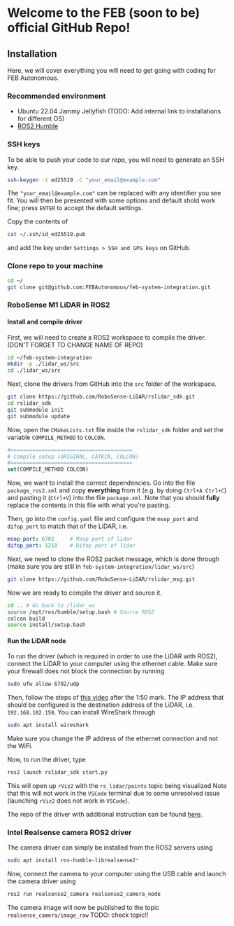 # Welcome to the FEB (soon to be) official GitHub Repo!

## Installation
Here, we will cover everything you will need to get going with coding for FEB Autonomous.


### Recommended environment
* Ubuntu 22.04 Jammy Jellyfish (TODO: Add internal link to installations for different OS)
* [ROS2 Humble](https://docs.ros.org/en/humble/Installation.html)

### SSH keys
To be able to push your code to our repo, you will need to generate an SSH key.
``` bash
ssh-keygen -t ed25519 -C "your_email@example.com"
```
The `"your_email@example.com"` can be replaced with any identifier you see fit. You will then be presented with some options and default shold work fine; press `ENTER` to accept the default settings.

Copy the contents of
``` bash
cat ~/.ssh/id_ed25519.pub
```
and add the key under `Settings > SSH and GPG keys` on GitHub.

### Clone repo to your machine
``` bash
cd ~/
git clone git@github.com:FEBAutonomous/feb-system-integration.git
```

### RoboSense M1 LiDAR in ROS2
#### Install and compile driver
First, we will need to create a ROS2 workspace to compile the driver. (DON'T FORGET TO CHANGE NAME OF REPO)
``` bash
cd ~/feb-system-integration
mkdir -p ./lidar_ws/src
cd ./lidar_ws/src
```
Next, clone the drivers from GitHub into the `src` folder of the workspace.
``` bash
git clone https://github.com/RoboSense-LiDAR/rslidar_sdk.git
cd rslidar_sdk
git submodule init
git submodule update
```
Now, open the `CMakeLists.txt` file inside the `rslidar_sdk` folder and set the variable `COMPILE_METHOD` to `COLCON`.
``` cmake
#=======================================
# Compile setup (ORIGINAL, CATKIN, COLCON)
#=======================================
set(COMPILE_METHOD COLCON)
```
Now, we want to install the correct dependencies. Go into the file `package_ros2.xml` and copy **everything** from it (e.g. by doing `Ctrl+A Ctrl+C`) and pasting it (`Ctrl+V`) into the file `package.xml`. Note that you should **fully** replace the contents in this file with what you're pasting.

Then, go into the `config.yaml` file and configure the `msop_port` and `difop_port` to match that of the LiDAR, i.e.
``` yaml
msop_port: 6702     # Msop port of lidar
difop_port: 1210    # Difop port of lidar
```
Next, we need to clone the ROS2 packet message, which is done through (make sure you are still in `feb-system-integration/lidar_ws/src`)
``` bash
git clone https://github.com/RoboSense-LiDAR/rslidar_msg.git
```
Now we are ready to compile the driver and source it.
``` bash
cd .. # Go back to /lidar_ws
source /opt/ros/humble/setup.bash # Source ROS2
colcon build
source install/setup.bash
```
#### Run the LiDAR node
To run the driver (which is required in order to use the LiDAR with ROS2), connect the LiDAR to your computer using the ethernet cable. Make sure your firewall does not block the connection by running
``` bash
sudo ufw allow 6702/udp
```
Then, follow the steps of [this video](https://www.youtube.com/watch?v=Y3ZYh9g4TtU) after the 1:50 mark. The IP address that should be configured is the destination address of the LiDAR, i.e. `192.168.102.150`. You can install WireShark through
``` bash
sudo apt install wireshark
```
Make sure you change the IP address of the ethernet connection and not the WiFi.

Now, to run the driver, type
``` bash
ros2 launch rslidar_sdk start.py
```
This will open up `rViz2` with the `rs_lidar/points` topic being visualized
Note that this will not work in the `VSCode` terminal due to some unresolved issue (launching `rViz2` does not work in `VSCode`).

The repo of the driver with additional instruction can be found [here](https://github.com/RoboSense-LiDAR/rslidar_sdk/tree/main).

### Intel Realsense camera ROS2 driver 
The camera driver can simply be installed from the ROS2 servers using
``` bash
sudo apt install ros-humble-librealsense2*
```
Now, connect the camera to your computer using the USB cable and launch the camera driver using
``` bash
ros2 run realsense2_camera realsense2_camera_node
```
The camera image will now be published to the topic `realsense_camera/image_raw` TODO: check topic!!

